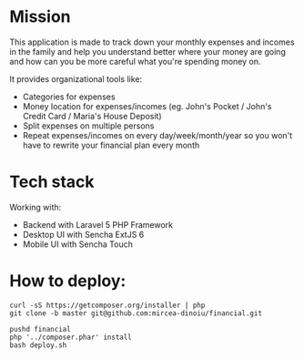 # Mission
This application is made to track down your monthly expenses and incomes in the family and help you understand better where your money are going and how can you be more careful what you're spending money on.

It provides organizational tools like:
- Categories for expenses
- Money location for expenses/incomes (eg. John's Pocket / John's Credit Card / Maria's House Deposit)
- Split expenses on multiple persons
- Repeat expenses/incomes on every day/week/month/year so you won't have to rewrite your financial plan every month

# Tech stack
Working with:
- Backend with Laravel 5 PHP Framework
- Desktop UI with Sencha ExtJS 6
- Mobile UI with Sencha Touch

# How to deploy:
```
curl -sS https://getcomposer.org/installer | php
git clone -b master git@github.com:mircea-dinoiu/financial.git

pushd financial
php '../composer.phar' install
bash deploy.sh
```